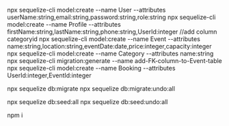 npx sequelize-cli model:create --name User --attributes userName:string,email:string,password:string,role:string
npx sequelize-cli model:create --name Profile --attributes firstName:string,lastName:string,phone:string,UserId:integer
//add column categoryid
npx sequelize-cli model:create --name Event --attributes name:string,location:string,eventDate:date,price:integer,capacity:integer
npx sequelize-cli model:create --name Category --attributes name:string
npx sequelize-cli migration:generate --name add-FK-column-to-Event-table
npx sequelize-cli model:create --name Booking --attributes UserId:integer,EventId:integer

npx sequelize db:migrate
npx sequelize db:migrate:undo:all

npx sequelize db:seed:all
npx sequelize db:seed:undo:all


npm i 